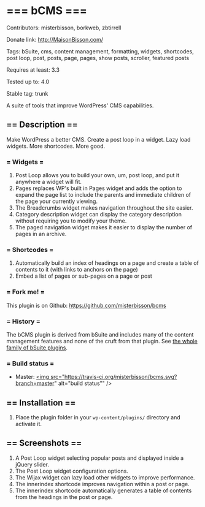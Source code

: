 # === bCMS ===

Contributors: misterbisson, borkweb, zbtirrell

Donate link: http://MaisonBisson.com/

Tags: bSuite, cms, content management, formatting, widgets, shortcodes, post loop, post, posts, page, pages, show posts, scroller, featured posts

Requires at least: 3.3

Tested up to: 4.0

Stable tag: trunk

A suite of tools that improve WordPress' CMS capabilities.

## == Description ==

Make WordPress a better CMS. Create a post loop in a widget. Lazy load widgets. More shortcodes. More good.

### = Widgets =

1. Post Loop allows you to build your own, um, post loop, and put it anywhere a widget will fit.
1. Pages replaces WP's built in Pages widget and adds the option to expand the page list to include the parents and immediate children of the page your currently viewing.
1. The Breadcrumbs widget makes navigation throughout the site easier.
1. Category description widget can display the category description without requiring you to modify your theme.
1. The paged navigation widget makes it easier to display the number of pages in an archive.

### = Shortcodes =

1. Automatically build an index of headings on a page and create a table of contents to it (with links to anchors on the page)
1. Embed a list of pages or sub-pages on a page or post

### = Fork me! =

This plugin is on Github: https://github.com/misterbisson/bcms

### = History =

The bCMS plugin is derived from bSuite and includes many of the content management features and none of the cruft from that plugin. See <a href="http://wordpress.org/extend/plugins/tags/bsuite">the whole family of bSuite plugins</a>.

### = Build status =

- Master: <a href="https://travis-ci.org/misterbisson/bcms"><img src="https://travis-ci.org/misterbisson/bcms.svg?branch=master" alt="build status"" /></a>

## == Installation ==

1. Place the plugin folder in your `wp-content/plugins/` directory and activate it.

## == Screenshots ==

1. A Post Loop widget selecting popular posts and displayed inside a jQuery slider.
2. The Post Loop widget configuration options.
3. The Wijax widget can lazy load other widgets to improve performance.
4. The innerindex shortcode improves navigation within a post or page.
5. The innerindex shortcode automatically generates a table of contents from the headings in the post or page.
